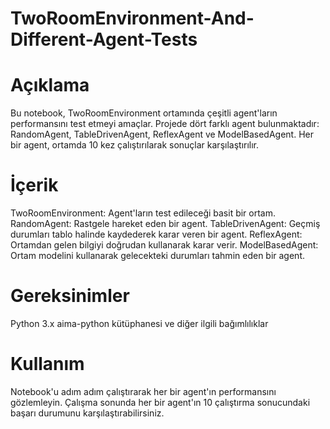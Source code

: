 # TwoRoomEnvironment-And-Different-Agent-Tests

# Açıklama
Bu notebook, TwoRoomEnvironment ortamında çeşitli agent'ların performansını test etmeyi amaçlar. Projede dört farklı agent bulunmaktadır: RandomAgent, TableDrivenAgent, ReflexAgent ve ModelBasedAgent. Her bir agent, ortamda 10 kez çalıştırılarak sonuçlar karşılaştırılır.

# İçerik

TwoRoomEnvironment: Agent'ların test edileceği basit bir ortam.
RandomAgent: Rastgele hareket eden bir agent.
TableDrivenAgent: Geçmiş durumları tablo halinde kaydederek karar veren bir agent.
ReflexAgent: Ortamdan gelen bilgiyi doğrudan kullanarak karar verir.
ModelBasedAgent: Ortam modelini kullanarak gelecekteki durumları tahmin eden bir agent.

# Gereksinimler
Python 3.x
aima-python kütüphanesi ve diğer ilgili bağımlılıklar

# Kullanım
Notebook'u adım adım çalıştırarak her bir agent'ın performansını gözlemleyin.
Çalışma sonunda her bir agent'ın 10 çalıştırma sonucundaki başarı durumunu karşılaştırabilirsiniz.
